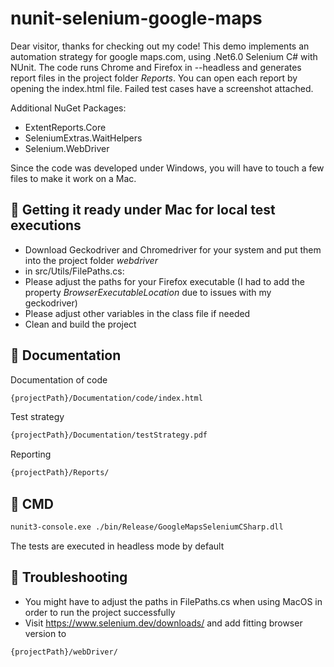 # nunit-selenium-google-maps
Dear visitor,
thanks for checking out my code!
This demo implements an automation strategy for google maps.com, using .Net6.0 Selenium C# with NUnit.
The code runs Chrome and Firefox in --headless and generates report files in the project folder *Reports*. You can open each report by opening the index.html file.
Failed test cases have a screenshot attached.

Additional NuGet Packages:
- ExtentReports.Core
- SeleniumExtras.WaitHelpers
- Selenium.WebDriver

Since the code was developed under Windows, you will have to touch a few files to make it work on a Mac.

## 💜 Getting it ready under Mac for local test executions
- Download Geckodriver and Chromedriver for your system and put them into the project folder *webdriver* 
- in src/Utils/FilePaths.cs:</br>
- Please adjust the paths for your Firefox executable (I had to add the property *BrowserExecutableLocation* due to issues with my geckodriver)
- Please adjust other variables in the class file if needed
- Clean and build the project

## 🔎 Documentation
Documentation of code
```bash
{projectPath}/Documentation/code/index.html
```
Test strategy
```bash
{projectPath}/Documentation/testStrategy.pdf
```
Reporting
```bash
{projectPath}/Reports/
```
## 🦾 CMD
```bash
nunit3-console.exe ./bin/Release/GoogleMapsSeleniumCSharp.dll 
```
The tests are executed in headless mode by default
## 🚀 Troubleshooting
- You might have to adjust the paths in FilePaths.cs when using MacOS in order to run the project successfully
- Visit https://www.selenium.dev/downloads/ and add fitting browser version to 
```bash
{projectPath}/webDriver/
```
